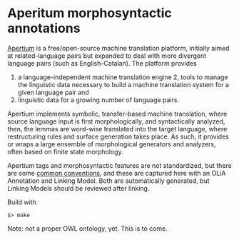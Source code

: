 # Aperitum morphosyntactic annotations

[Apertium](https://www.apertium.org) is a free/open-source machine translation platform, initially aimed at related-language pairs but expanded to deal with more divergent language pairs (such as English-Catalan). The platform provides

1. a language-independent machine translation engine
2, tools to manage the linguistic data necessary to build a machine translation system for a given language pair and
3. linguistic data for a growing number of language pairs.

Apertium implements symbolic, transfer-based machine translation, where source language input is first morphologically, and syntactically analyzed, then, the lemmas are word-wise translated into the target language, where restructuring rules and surface generation takes place. As such, it provides or wraps a large ensemble of morphological generators and analyzers, often based on finite state morphology.

Apertium tags and morphosyntactic features are not standardized, but there are some [common conventions](https://wiki.apertium.org/wiki/List_of_symbols), and these are captured here with an OLiA Annotation and Linking Model. Both are automatically generated, but Linking Models should be reviewed after linking.


Build with

	$> make

Note: not a proper OWL ontology, yet. This is to come.
